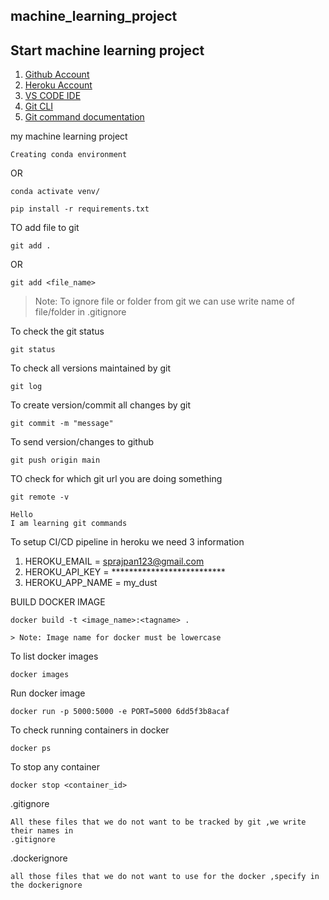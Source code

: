 ##  machine_learning_project

## Start machine learning project

1. [Github Account](https://github.com)
2. [Heroku Account](https://dashboard.heroku.com/login)
3. [VS CODE IDE](https://code.visualstudio.com/download)
4. [Git CLI](https://git-scm.com/downloads)
5. [Git command documentation](https://docs.github.com/en/get-started/using-git/about-git)




my machine learning project

```
Creating conda environment

```
OR
```
conda activate venv/
```
```
pip install -r requirements.txt
```


TO add file to git 

```
git add .
```
OR

```
git add <file_name>
```

> Note: To ignore file or folder from git we can use write name of file/folder in .gitignore


To check the git status

``` 
git status
```

To check all versions maintained by git 
``` 
git log
```

To create version/commit all changes by git

```
git commit -m "message"
```


To send version/changes to github

``` 
git push origin main
```

TO check for which git url you are doing something

```
git remote -v

```
```
Hello 
I am learning git commands

```


To setup CI/CD pipeline in heroku we need 3 information
1. HEROKU_EMAIL = sprajpan123@gmail.com
2. HEROKU_API_KEY = **************************
3. HEROKU_APP_NAME =  my_dust



BUILD DOCKER IMAGE
```
docker build -t <image_name>:<tagname> .
```
```
> Note: Image name for docker must be lowercase
```

To list docker images
```
docker images
```

Run docker image
```
docker run -p 5000:5000 -e PORT=5000 6dd5f3b8acaf
```

To check running containers in docker
```
docker ps
```


To stop any container
```
docker stop <container_id>
```



.gitignore
```
All these files that we do not want to be tracked by git ,we write their names in
.gitignore
```

.dockerignore
```
all those files that we do not want to use for the docker ,specify in the dockerignore

```


